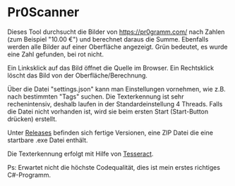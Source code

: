 # Pr0Scanner
Dieses Tool durchsucht die Bilder von https://pr0gramm.com/ nach Zahlen (zum Beispiel "10.00 €") und berechnet daraus die Summe. Ebenfalls werden alle Bilder auf einer Oberfläche angezeigt. Grün bedeutet, es wurde eine Zahl gefunden, bei rot nicht.

Ein Linksklick auf das Bild öffnet die Quelle im Browser. Ein Rechtsklick löscht das Bild von der Oberfläche/Berechnung.

Über die Datei "settings.json" kann man Einstellungen vornehmen, wie z.B. nach bestimmten "Tags" suchen.
Die Texterkennung ist sehr rechenintensiv, deshalb laufen in der Standardeinstellung 4 Threads.
Falls die Datei nicht vorhanden ist, wird sie beim ersten Start (Start-Button drücken) erstellt.

Unter [Releases](https://github.com/Icecell/Pr0Scanner/releases/latest) befinden sich fertige Versionen, eine ZIP Datei die eine startbare .exe Datei enthält.

Die Texterkennung erfolgt mit Hilfe von [Tesseract](https://de.wikipedia.org/wiki/Tesseract_(Software)).

Ps: Erwartet nicht die höchste Codequalität, dies ist mein erstes richtiges C#-Programm.
